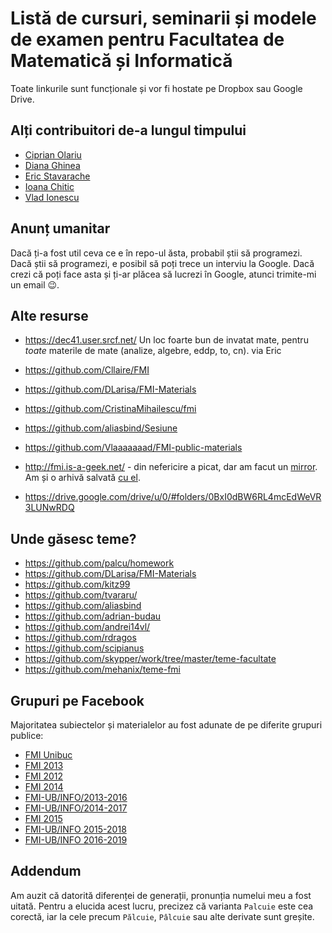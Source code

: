 # Listă de cursuri, seminarii și modele de examen pentru Facultatea de Matematică și Informatică

Toate linkurile sunt funcționale și vor fi hostate pe Dropbox sau Google Drive.

## Alți contribuitori de-a lungul timpului

* [Ciprian Olariu](https://github.com/scipianus)
* [Diana Ghinea](https://github.com/dianamin)
* [Eric Stavarache](https://github.com/ericpts)
* [Ioana Chitic](https://github.com/kitty1592)
* [Vlad Ionescu](https://github.com/Vlaaaaaaad)

## Anunț umanitar

Dacă ți-a fost util ceva ce e în repo-ul ăsta, probabil știi să programezi. Dacă știi să programezi, e posibil să poți trece un interviu la Google. Dacă crezi că poți face asta și ți-ar plăcea să lucrezi în Google, atunci trimite-mi un email 😉.

## Alte resurse

* https://dec41.user.srcf.net/ Un loc foarte bun de invatat mate, pentru *toate* materile de mate (analize, algebre, eddp, to, cn). via Eric

* https://github.com/Cllaire/FMI
* https://github.com/DLarisa/FMI-Materials
* https://github.com/CristinaMihailescu/fmi
* https://github.com/aliasbind/Sesiune
* https://github.com/Vlaaaaaaad/FMI-public-materials
* http://fmi.is-a-geek.net/ - din nefericire a picat, dar am facut un [mirror](http://fmi.is-a-geek.palcu.ro/). Am și o arhivă salvată [cu el](https://www.dropbox.com/s/8ncr98owj69b8aj/fmi-is-a-geek.zip?dl=0).
* https://drive.google.com/drive/u/0/#folders/0BxI0dBW6RL4mcEdWeVR3LUNwRDQ

## Unde găsesc teme?

* https://github.com/palcu/homework
* https://github.com/DLarisa/FMI-Materials
* https://github.com/kitz99
* https://github.com/tvararu/
* https://github.com/aliasbind
* https://github.com/adrian-budau
* https://github.com/andrei14vl/
* https://github.com/rdragos
* https://github.com/scipianus
* https://github.com/skypper/work/tree/master/teme-facultate
* https://github.com/mehanix/teme-fmi

## Grupuri pe Facebook

Majoritatea subiectelor și materialelor au fost adunate de pe diferite grupuri publice:

* [FMI Unibuc](https://www.facebook.com/groups/126743390712654/)
* [FMI 2013](https://www.facebook.com/groups/fmi2013.ub/)
* [FMI 2012](https://www.facebook.com/groups/fmi2012/)
* [FMI 2014](https://www.facebook.com/groups/FMI2014/)
* [FMI-UB/INFO/2013-2016](https://www.facebook.com/groups/fmi.ub.info/)
* [FMI-UB/INFO/2014-2017](https://www.facebook.com/groups/310345475799027)
* [FMI 2015](https://www.facebook.com/groups/fmi.ub.2015/)
* [FMI-UB/INFO 2015-2018](https://www.facebook.com/groups/1662350980651951/)
* [FMI-UB/INFO 2016-2019](https://www.facebook.com/groups/1744503535826904/?ref=br_rs)

## Addendum

Am auzit că datorită diferenței de generații, pronunția numelui meu a fost uitată. Pentru a elucida acest lucru, precizez că varianta `Palcuie` este cea corectă, iar la cele precum `Pălcuie`, `Pâlcuie` sau alte derivate sunt greșite. 
